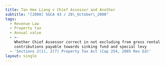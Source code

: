 ```yaml
---
title: Tan Hee Liang v Chief Assessor and Another
subtitle: "[2008] SGCA 43 / 28\_October\_2008"
tags:
  - Revenue Law
  - Property tax
  - Annual value
  - >-
    Whether Chief Assessor correct in not excluding from gross rental
    contributions payable towards sinking fund and special levy
  - 'Sections 2(1), 2(7) Property Tax Act (Cap 254, 2005 Rev Ed)'
layout: single
---
```


